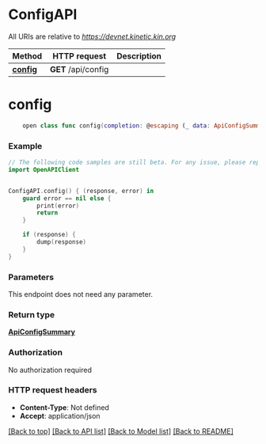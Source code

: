 # ConfigAPI

All URIs are relative to *https://devnet.kinetic.kin.org*

Method | HTTP request | Description
------------- | ------------- | -------------
[**config**](ConfigAPI.md#config) | **GET** /api/config | 


# **config**
```swift
    open class func config(completion: @escaping (_ data: ApiConfigSummary?, _ error: Error?) -> Void)
```



### Example
```swift
// The following code samples are still beta. For any issue, please report via http://github.com/OpenAPITools/openapi-generator/issues/new
import OpenAPIClient


ConfigAPI.config() { (response, error) in
    guard error == nil else {
        print(error)
        return
    }

    if (response) {
        dump(response)
    }
}
```

### Parameters
This endpoint does not need any parameter.

### Return type

[**ApiConfigSummary**](ApiConfigSummary.md)

### Authorization

No authorization required

### HTTP request headers

 - **Content-Type**: Not defined
 - **Accept**: application/json

[[Back to top]](#) [[Back to API list]](../README.md#documentation-for-api-endpoints) [[Back to Model list]](../README.md#documentation-for-models) [[Back to README]](../README.md)

